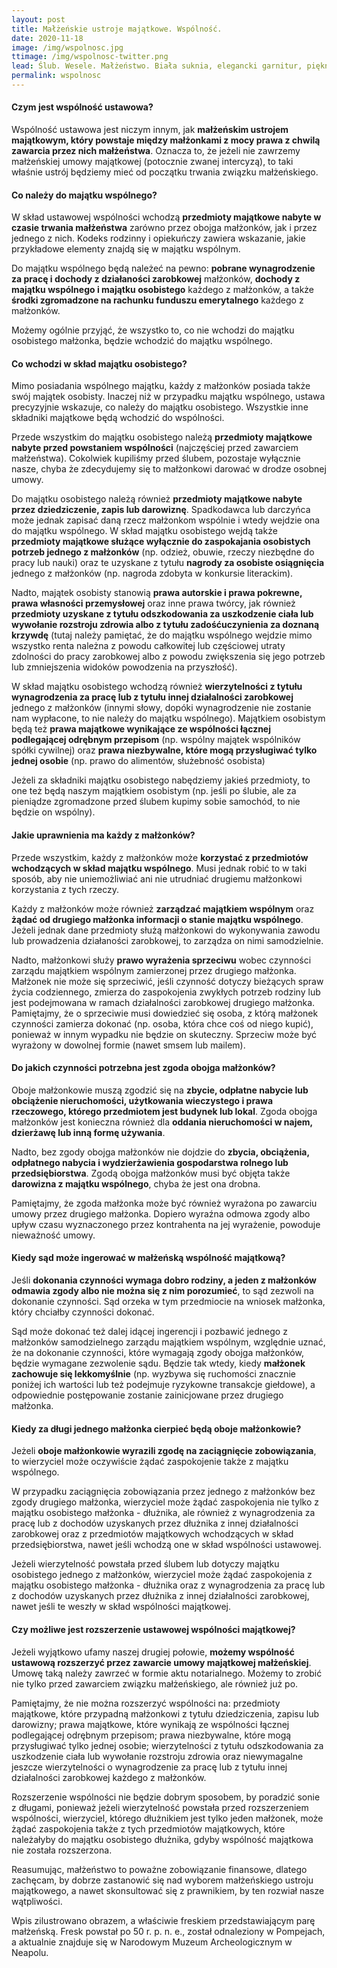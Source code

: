 ```yaml
---
layout: post
title: Małżeńskie ustroje majątkowe. Wspólność.
date: 2020-11-18
image: /img/wspolnosc.jpg
ttimage: /img/wspolnosc-twitter.png
lead: Ślub. Wesele. Małżeństwo. Biała suknia, elegancki garnitur, piękne dekoracje, goście i wzruszające chwile. Niewiele osób w tej romantycznej wizji umieszcza skutki finansowe, jakie wiążą się z wstąpieniem w związek małżeński, a propozycja zawarcia tzw. intercyzy często traktowana jest jako wyraz nieufności lub chęci ukrycia czegoś przed partnerem. Przedmiotowy wpis poświęcę małżeńskiej wspólności majątkowej, a więc ustrojowi, jaki obowiązuje w większości polskich małżeństw.
permalink: wspolnosc
---
```


#### Czym jest wspólność ustawowa?
Wspólność ustawowa jest niczym innym, jak **małżeńskim ustrojem majątkowym, który powstaje między małżonkami z mocy prawa z chwilą zawarcia przez nich małżeństwa**. Oznacza to, że jeżeli nie zawrzemy małżeńskiej umowy majątkowej (potocznie zwanej intercyzą), to taki właśnie ustrój będziemy mieć od początku trwania związku małżeńskiego.

#### Co należy do majątku wspólnego?
W skład ustawowej wspólności wchodzą **przedmioty majątkowe nabyte w czasie trwania małżeństwa** zarówno przez obojga małżonków, jak i przez jednego z nich. Kodeks rodzinny i opiekuńczy zawiera wskazanie, jakie przykładowe elementy znajdą się w majątku wspólnym.

Do majątku wspólnego będą należeć na pewno: **pobrane wynagrodzenie za pracę i dochody z działaności zarobkowej** małżonków, **dochody z majątku wspólnego i majątku osobistego** każdego z małżonków, a także **środki zgromadzone na rachunku funduszu emerytalnego** każdego z małżonków.

Możemy ogólnie przyjąć, że wszystko to, co nie wchodzi do majątku osobistego małżonka, będzie wchodzić do majątku wspólnego.

#### Co wchodzi w skład majątku osobistego?
Mimo posiadania wspólnego majątku, każdy z małżonków posiada także swój majątek osobisty. Inaczej niż w przypadku majątku wspólnego, ustawa precyzyjnie wskazuje, co należy do majątku osobistego. Wszystkie inne składniki majątkowe będą wchodzić do wspólności.

Przede wszystkim do majątku osobistego należą **przedmioty majątkowe nabyte przed powstaniem wspólności** (najczęściej przed zawarciem małżeństwa). Cokolwiek kupiliśmy przed ślubem, pozostaje wyłącznie nasze, chyba że zdecydujemy się to małżonkowi darować w drodze osobnej umowy.

Do majątku osobistego należą również **przedmioty majątkowe nabyte przez dziedziczenie, zapis lub darowiznę**. Spadkodawca lub darczyńca może jednak zapisać daną rzecz małżonkom wspólnie i wtedy wejdzie ona do majątku wspólnego.  W skład majątku osobistego wejdą także **przedmioty majątkowe służące wyłącznie do zaspokajania osobistych potrzeb jednego z małżonków** (np. odzież, obuwie, rzeczy niezbędne do pracy lub nauki) oraz te uzyskane z tytułu **nagrody za osobiste osiągnięcia** jednego z małżonków (np. nagroda zdobyta w konkursie literackim).

Nadto, majątek osobisty stanowią **prawa autorskie i prawa pokrewne, prawa własności przemysłowej** oraz inne prawa twórcy, jak również **przedmioty uzyskane z tytułu odszkodowania za uszkodzenie ciała lub wywołanie rozstroju zdrowia albo z tytułu zadośćuczynienia za doznaną krzywdę** (tutaj należy pamiętać, że do majątku wspólnego wejdzie mimo wszystko renta należna z powodu całkowitej lub częściowej utraty zdolności do pracy zarobkowej albo z powodu zwiększenia się jego potrzeb lub zmniejszenia widoków powodzenia na przyszłość).

W skład majątku osobistego wchodzą również **wierzytelności z tytułu wynagrodzenia za pracę lub z tytułu innej działalności zarobkowej** jednego z małżonków (innymi słowy, dopóki wynagrodzenie nie zostanie nam wypłacone, to nie należy do majątku wspólnego). Majątkiem osobistym będą też **prawa majątkowe wynikające ze wspólności łącznej podlegającej odrębnym przepisom** (np. wspólny majątek wspólników spółki cywilnej) oraz **prawa niezbywalne, które mogą przysługiwać tylko jednej osobie** (np. prawo do alimentów, służebność osobista)

Jeżeli za składniki majątku osobistego nabędziemy jakieś przedmioty, to one też będą naszym majątkiem osobistym (np. jeśli po ślubie, ale za pieniądze zgromadzone przed ślubem kupimy sobie samochód, to nie będzie on wspólny).

#### Jakie uprawnienia ma każdy z małżonków?
Przede wszystkim, każdy z małżonków może **korzystać z przedmiotów wchodzących w skład majątku wspólnego**. Musi jednak robić to w taki sposób, aby nie uniemożliwiać ani nie utrudniać drugiemu małżonkowi korzystania z tych rzeczy.

Każdy z małżonków może również **zarządzać majątkiem wspólnym** oraz **żądać od drugiego małżonka informacji o stanie majątku wspólnego**. Jeżeli jednak dane przedmioty służą małżonkowi do wykonywania zawodu lub prowadzenia działaności zarobkowej, to zarządza on nimi samodzielnie.

Nadto, małżonkowi służy **prawo wyrażenia sprzeciwu** wobec czynności zarządu majątkiem wspólnym zamierzonej przez drugiego małżonka. Małżonek nie może się sprzeciwić, jeśli czynność dotyczy bieżących spraw życia codziennego, zmierza do zaspokojenia zwykłych potrzeb rodziny lub jest podejmowana w ramach działalności zarobkowej drugiego małżonka. Pamiętajmy, że o sprzeciwie musi dowiedzieć się osoba, z którą małżonek czynności zamierza dokonać (np. osoba, która chce coś od niego kupić), ponieważ w innym wypadku nie będzie on skuteczny. Sprzeciw może być wyrażony w dowolnej formie (nawet smsem lub mailem).

#### Do jakich czynności potrzebna jest zgoda obojga małżonków?
Oboje małżonkowie muszą zgodzić się na **zbycie, odpłatne nabycie lub obciążenie nieruchomości, użytkowania wieczystego i prawa rzeczowego, którego przedmiotem jest budynek lub lokal**. Zgoda obojga małżonków jest konieczna również dla **oddania nieruchomości w najem, dzierżawę lub inną formę używania**.

Nadto, bez zgody obojga małżonków nie dojdzie do **zbycia, obciążenia, odpłatnego nabycia i wydzierżawienia gospodarstwa rolnego lub przedsiębiorstwa**. Zgodą obojga małżonków musi być objęta także **darowizna z majątku wspólnego**, chyba że jest ona drobna.

Pamiętajmy, że zgoda małżonka może być również wyrażona po zawarciu umowy przez drugiego małżonka. Dopiero wyraźna odmowa zgody albo upływ czasu wyznaczonego przez kontrahenta na jej wyrażenie, powoduje nieważność umowy.

#### Kiedy sąd może ingerować w małżeńską wspólność majątkową?
Jeśli **dokonania czynności wymaga dobro rodziny, a jeden z małżonków odmawia zgody albo nie można się z nim porozumieć**, to sąd zezwoli na dokonanie czynności. Sąd orzeka w tym przedmiocie na wniosek małżonka, który chciałby czynności dokonać.

Sąd może dokonać też dalej idącej ingerencji i pozbawić jednego z małżonków samodzielnego zarządu majątkiem wspólnym, względnie uznać, że na dokonanie czynności, które wymagają zgody obojga małżonków, będzie wymagane zezwolenie sądu. Będzie tak wtedy, kiedy **małżonek zachowuje się lekkomyślnie** (np. wyzbywa się ruchomości znacznie poniżej ich wartości lub też podejmuje ryzykowne transakcje giełdowe), a odpowiednie postępowanie zostanie zainicjowane przez drugiego małżonka.

#### Kiedy za długi jednego małżonka cierpieć będą oboje małżonkowie?
Jeżeli **oboje małżonkowie wyrazili zgodę na zaciągnięcie zobowiązania**, to wierzyciel może oczywiście żądać zaspokojenie także z majątku wspólnego.

W przypadku zaciągnięcia zobowiązania przez jednego z małżonków bez zgody drugiego małżonka, wierzyciel może żądać zaspokojenia nie tylko z majątku osobistego małżonka - dłużnika, ale również z wynagrodzenia za pracę lub z dochodów uzyskanych przez dłużnika z innej działalności zarobkowej oraz z przedmiotów majątkowych wchodzących w skład przedsiębiorstwa, nawet jeśli wchodzą one w skład wspólności ustawowej.

Jeżeli wierzytelność powstała przed ślubem lub dotyczy majątku osobistego jednego z małżonków, wierzyciel może żądać zaspokojenia z majątku osobistego małżonka - dłużnika oraz z wynagrodzenia za pracę lub z dochodów uzyskanych przez dłużnika z innej działalności zarobkowej, nawet jeśli te weszły w skład wspólności majątkowej.

#### Czy możliwe jest rozszerzenie ustawowej wspólności majątkowej?
Jeżeli wyjątkowo ufamy naszej drugiej połowie, **możemy wspólność ustawową rozszerzyć przez zawarcie umowy majątkowej małżeńskiej**. Umowę taką należy zawrzeć w formie aktu notarialnego. Możemy to zrobić nie tylko przed zawarciem związku małżeńskiego, ale również już po.

Pamiętajmy, że nie można rozszerzyć wspólności na: przedmioty majątkowe, które przypadną małżonkowi z tytułu dziedziczenia, zapisu lub darowizny; prawa majątkowe, które wynikają ze wspólności łącznej podlegającej odrębnym przepisom; prawa niezbywalne, które mogą przysługiwać tylko jednej osobie; wierzytelności z tytułu odszkodowania za uszkodzenie ciała lub wywołanie rozstroju zdrowia oraz niewymagalne jeszcze wierzytelności o wynagrodzenie za pracę lub z tytułu innej działalności zarobkowej każdego z małżonków.

Rozszerzenie wspólności nie będzie dobrym sposobem, by poradzić sonie z długami, ponieważ jeżeli wierzytelność powstała przed rozszerzeniem wspólności, wierzyciel, którego dłużnikiem jest tylko jeden małżonek, może żądać zaspokojenia także z tych przedmiotów majątkowych, które należałyby do majątku osobistego dłużnika, gdyby wspólność majątkowa nie została rozszerzona.

Reasumując, małżeństwo to poważne zobowiązanie finansowe, dlatego zachęcam, by dobrze zastanowić się nad wyborem małżeńskiego ustroju majątkowego, a nawet skonsultować się z prawnikiem, by ten rozwiał nasze wątpliwości.

Wpis zilustrowano obrazem, a właściwie freskiem przedstawiającym parę małżeńską. Fresk powstał po 50 r. p. n. e., został odnaleziony w Pompejach, a aktualnie znajduje się w Narodowym Muzeum Archeologicznym w Neapolu.
